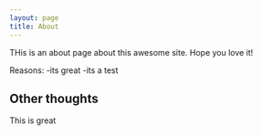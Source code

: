 ```yaml
---
layout: page 
title: About 
---
```


THis is an about page about this awesome site. 
Hope you love it! 

Reasons: 
-its great
-its a test

## Other thoughts 

This is great
